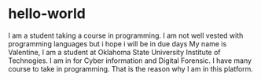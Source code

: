 # hello-world
I am a student taking a course in programming. I am not well vested with programming languages but i hope i will be in due days
My name is Valentine, I am a student at Oklahoma State University Institute of Technogies. I am in for Cyber information and Digital Forensic. I have many course to take in programming. That is the reason why I am in this platform. 
